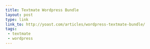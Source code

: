 ```yaml
---
title: Textmate Wordpress Bundle
layout: post
type: link
link_to: http://yoast.com/articles/wordpress-textmate-bundle/
tags:
 - textmate
 - wordpress
---
```

&nbsp;